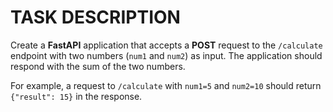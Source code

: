 # TASK DESCRIPTION

Create a **FastAPI** application that accepts a **POST** request to the `/calculate` endpoint with two numbers (`num1` and `num2`) as input. The application should respond with the sum of the two numbers.

For example, a request to `/calculate` with `num1=5` and `num2=10` should return `{"result": 15}` in the response.

